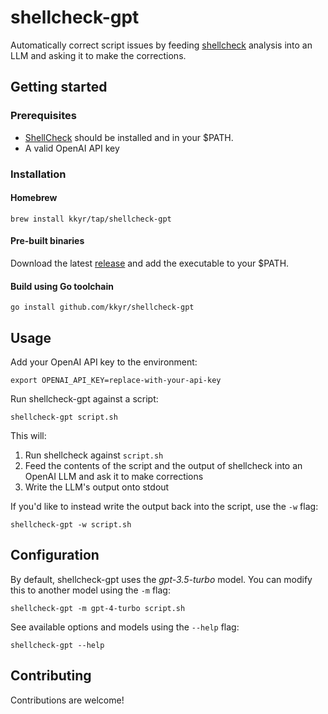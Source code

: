 # shellcheck-gpt

Automatically correct script issues by feeding [shellcheck](https://www.shellcheck.net) analysis into an LLM and asking it to make the corrections.

## Getting started

### Prerequisites

- [ShellCheck](https://www.shellcheck.net) should be installed and in your $PATH.
- A valid OpenAI API key

### Installation

#### Homebrew

```shell
brew install kkyr/tap/shellcheck-gpt
```

#### Pre-built binaries

Download the latest [release](https://github.com/kkyr/shellcheck-gpt/releases) and add the executable to your $PATH.

#### Build using Go toolchain

```shell
go install github.com/kkyr/shellcheck-gpt
```

## Usage

Add your OpenAI API key to the environment:

```shell
export OPENAI_API_KEY=replace-with-your-api-key
```

Run shellcheck-gpt against a script:

```shell
shellcheck-gpt script.sh
```

This will:

1. Run shellcheck against `script.sh`
1. Feed the contents of the script and the output of shellcheck into an OpenAI LLM and ask it to make corrections
1. Write the LLM's output onto stdout

If you'd like to instead write the output back into the script, use the `-w` flag:

```shell
shellcheck-gpt -w script.sh
```

## Configuration

By default, shellcheck-gpt uses the _gpt-3.5-turbo_ model. You can modify this to another model using the `-m` flag:

```shell
shellcheck-gpt -m gpt-4-turbo script.sh
```

See available options and models using the `--help` flag:

```shell
shellcheck-gpt --help
```

## Contributing

Contributions are welcome!
